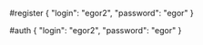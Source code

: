 #register
{
  "login": "egor2",
  "password": "egor"
}

#auth
{
  "login": "egor2",
  "password": "egor"
}